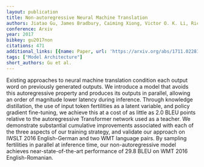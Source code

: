 ```yaml
---
layout: publication
title: Non-autoregressive Neural Machine Translation
authors: Jiatao Gu, James Bradbury, Caiming Xiong, Victor O. K. Li, Richard Socher
conference: Arxiv
year: 2017
bibkey: gu2017non
citations: 471
additional_links: [{name: Paper, url: 'https://arxiv.org/abs/1711.02281'}]
tags: ["Model Architecture"]
short_authors: Gu et al.
---
```

Existing approaches to neural machine translation condition each output word
on previously generated outputs. We introduce a model that avoids this
autoregressive property and produces its outputs in parallel, allowing an order
of magnitude lower latency during inference. Through knowledge distillation,
the use of input token fertilities as a latent variable, and policy gradient
fine-tuning, we achieve this at a cost of as little as 2.0 BLEU points relative
to the autoregressive Transformer network used as a teacher. We demonstrate
substantial cumulative improvements associated with each of the three aspects
of our training strategy, and validate our approach on IWSLT 2016
English-German and two WMT language pairs. By sampling fertilities in parallel
at inference time, our non-autoregressive model achieves near-state-of-the-art
performance of 29.8 BLEU on WMT 2016 English-Romanian.